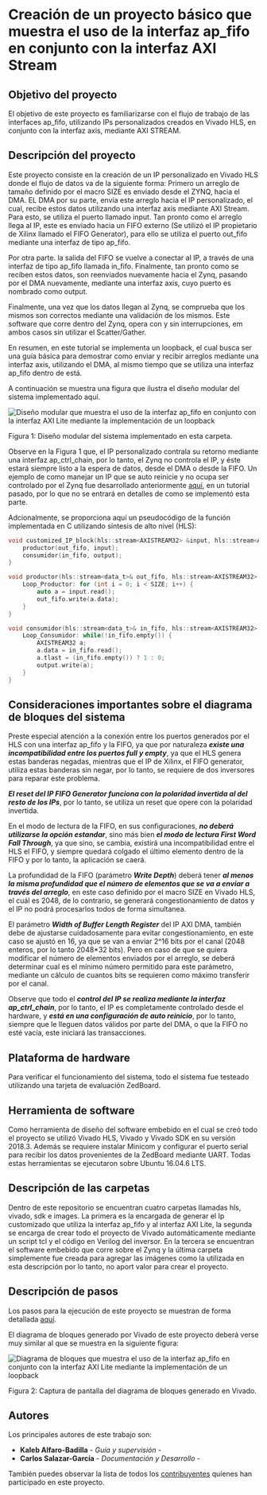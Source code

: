 # Creación de un proyecto básico que muestra el uso de la interfaz ap_fifo en conjunto con la interfaz AXI Stream

## Objetivo del proyecto

El objetivo de este proyecto es familiarizarse con el flujo de trabajo de las interfaces ap_fifo, utilizando IPs personalizados creados en Vivado HLS, en conjunto con la interfaz axis, mediante AXI STREAM.

## Descripción del proyecto

Este proyecto consiste en la creación de un IP personalizado en Vivado HLS donde el flujo de datos va de la siguiente forma: Primero un arreglo de tamaño definido por el macro SIZE es enviado desde el ZYNQ, hacia el DMA. EL DMA por su parte, envía este arreglo hacia el IP personalizado, el cual, recibe estos datos utilizando una interfaz axis mediante AXI Stream. Para esto, se utiliza el puerto llamado input. Tan pronto como el arreglo llega al IP, este es enviado hacia un FIFO externo (Se utilizó el IP propietario de Xilinx llamado el FIFO Generator), para ello se utiliza el puerto out_fifo mediante una interfaz de tipo ap_fifo.

Por otra parte. la salida del FIFO se vuelve a conectar al IP, a través de una interfaz de tipo ap_fifo llamada in_fifo. Finalmente, tan pronto como se reciben  estos datos, son reenviados nuevamente hacia el Zynq, pasando por el DMA nuevamente, mediante una interfaz axis, cuyo puerto es nombrado como output. 

Finalmente, una vez que los datos llegan al Zynq, se comprueba que los mismos son correctos mediante una validación de los mismos. Este software que corre dentro del Zynq, opera con y sin interrupciones, em ambos casos sin utilizar el Scatter/Gather.

En resumen, en este tutorial se implementa un loopback, el cual busca ser una guía básica para demostrar como enviar y recibir arreglos mediante una interfaz axis, utilizando el DMA, al mismo tiempo que se utiliza una interfaz ap_fifo dentro de está.

A continuación se muestra una figura que ilustra el diseño modular del sistema implementado aquí.

![Diseño modular que muestra el uso de la interfaz ap_fifo en conjunto con la interfaz AXI Lite mediante la implementación de un loopback](https://raw.githubusercontent.com/cadriansalazarg/InterfacesZynq/master/Uso_Interfaz_ap_fifo_Con_AXI_Stream/images/Block_Diagram_ap_fifo_with_axistream.png)

Figura 1: Diseño modular del sistema implementado en esta carpeta.

Observe en la Figura 1 que, el IP personalizado contrala su retorno mediante una interfaz ap_ctrl_chain, por lo tanto, el Zynq no controla el IP, y éste estará siempre listo a la espera de datos, desde el DMA o desde la FIFO. Un ejemplo de como manejar un IP que se auto reinicie y no ocupa ser controlado por el Zynq fue desarrollado anteriormente [aquí](https://github.com/cadriansalazarg/InterfacesZynq/tree/master/Loop_Back_AXI_Stream_Auto_Start), en un tutorial pasado, por lo que no se entrará en detalles de como se implementó esta parte.


Adcionalmente, se proporciona aquí un pseudocódigo de la función implementada en C utilizando síntesis de alto nivel (HLS):
```C
void customized_IP_block(hls::stream<AXISTREAM32> &input, hls::stream<AXISTREAM32> &output, hls::stream<data_t>& in_fifo, hls::stream<data_t>& out_fifo){
	productor(out_fifo, input);
	consumidor(in_fifo, output);
}

void productor(hls::stream<data_t>& out_fifo, hls::stream<AXISTREAM32> &input) {
	Loop_Productor: for (int i = 0; i < SIZE; i++) {
		auto a = input.read();
		out_fifo.write(a.data);
	}
}

void consumidor(hls::stream<data_t>& in_fifo, hls::stream<AXISTREAM32> &output) {
	Loop_Consumidor: while(!in_fifo.empty()) {
        AXISTREAM32 a;
		a.data = in_fifo.read();
		a.tlast = (in_fifo.empty()) ? 1 : 0;
		output.write(a);
    } 
}
```



## Consideraciones importantes sobre el diagrama de bloques del sistema

Preste especial atención a la conexión entre los puertos generados por el HLS con una interfaz ap_fifo y la FIFO, ya que por naturaleza ***existe una incompatibilidad entre los puertos full y empty***, ya que el HLS genera estas banderas negadas, mientras que el IP de Xilinx, el FIFO generator, utiliza estas banderas sin negar, por lo tanto, se requiere de dos inversores para reparar este problema.

***El reset del IP FIFO Generator funciona con la polaridad invertida al del resto de los IPs***, por lo tanto, se utiliza un reset que opere con la polaridad invertida.

En el modo de lectura de la FIFO, en sus configuraciones, ***no deberá utilizarse la opción estandar***, sino más bien ***el modo de lectura First Word Fall Through***, ya que sino, se cambia, existirá una incompatibilidad entre el HLS el FIFO, y siempre quedará colgado el último elemento dentro de la FIFO y por lo tanto, la aplicación se caerá.

La profundidad de la FIFO (parámetro ***Write Depth***) deberá tener ***al menos la misma profundidad que el número de elementos que se va a enviar a través del arreglo***, en este caso definido por el macro SIZE en Vivado HLS, el cuál es 2048, de lo contrario, se generará congestionamiento de datos y el IP no podrá procesarlos todos de forma simultanea.

El parámetro ***Width of Buffer Length Register*** del IP AXI DMA, también debe de ajustarse cuidadosamente para evitar congestionamiento, en este caso se ajustó en 16, ya que se van a enviar 2^16 bits por el canal (2048 enteros, por lo tanto 2048*32 bits). Pero en caso de  que se quiera modificar el número de elementos enviados por el arreglo, se deberá determinar cual es el mínimo número permitido para este parámetro, mediante un cálculo de cuantos bits se requieren como máximo transferir por el canal.

Observe que todo el ***control del IP se realiza mediante la interfaz ap_ctrl_chain***, por lo tanto, el IP es completamente controlado desde el hardware, y ***está en una configuración de auto reinicio***, por lo tanto, siempre que le lleguen datos válidos por parte del DMA, o que la FIFO no esté vacía, este iniciará las transacciones.



## Plataforma de hardware

Para verificar el funcionamiento del sistema, todo el sistema fue testeado  utilizando una tarjeta de evaluación ZedBoard.

## Herramienta de software

Como herramienta de diseño del software embebido en el cual se creó todo el proyecto se utilizó Vivado HLS, Vivado y Vivado SDK en su versión 2018.3. Además se requiere instalar Minicom y configurar el puerto serial para recibir los datos provenientes de la ZedBoard mediante UART. Todas estas herramientas se ejecutaron sobre Ubuntu 16.04.6 LTS. 

## Descripción de las carpetas

Dentro de este repositorio se encuentran cuatro carpetas llamadas hls, vivado, sdk e images. La primera es la encargada de generar el Ip customizado que utiliza la interfaz ap_fifo y al interfaz AXI Lite, la segunda se encarga de crear todo el proyecto de Vivado automáticamente mediante un script tcl y el código en Verilog del inversor. En la tercera se encuentran el software embebido que corre sobre el Zynq y la última carpeta simplemente fue creada para agregar las imágenes como la utilizada en esta descripción por lo tanto, no aport valor para crear el proyecto.

## Descripción de pasos 

Los pasos para la ejecución de este proyecto se muestran de forma detallada [aquí](https://youtu.be/PeXQbFlYlIE).

El diagrama de bloques generado por Vivado de este proyecto deberá verse muy similar al que se muestra en la siguiente figura:

![Diagrama de bloques que muestra el uso de la interfaz ap_fifo en conjunto con la interfaz AXI Lite mediante la implementación de un loopback](https://raw.githubusercontent.com/cadriansalazarg/InterfacesZynq/master/Uso_Interfaz_ap_fifo_Con_AXI_Stream/images/ScreenCapture_Block_Diagram_Vivado.png)

Figura 2: Captura de pantalla del diagrama de bloques generado en Vivado.

## Autores

Los principales autores de este trabajo son:

* **Kaleb Alfaro-Badilla** - *Guía y supervisión* - 
* **Carlos Salazar-García** - *Documentación y Desarrollo* -

También puedes observar la lista de todos los [contribuyentes](https://github.com/cadriansalazarg/InterfacesZynq/contributors) quíenes han participado en este proyecto. 

